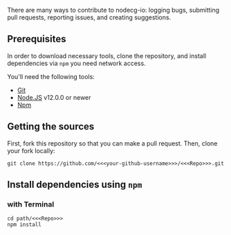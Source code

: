 There are many ways to contribute to nodecg-io: logging bugs, submitting pull requests, reporting issues, and creating suggestions.

## Prerequisites

In order to download necessary tools, clone the repository, and install dependencies via `npm` you need network access.

You'll need the following tools:

- [Git](https://git-scm.com)
- [Node.JS](https://nodejs.org/en/) v12.0.0 or newer
- [Npm](https://www.npmjs.com/get-npm)

## Getting the sources

First, fork this repository so that you can make a pull request. Then, clone your fork locally:

```
git clone https://github.com/<<<your-github-username>>>/<<<Repo>>>.git
```

## Install dependencies using `npm`
### with Terminal
```
cd path/<<<Repo>>>
npm install
```

